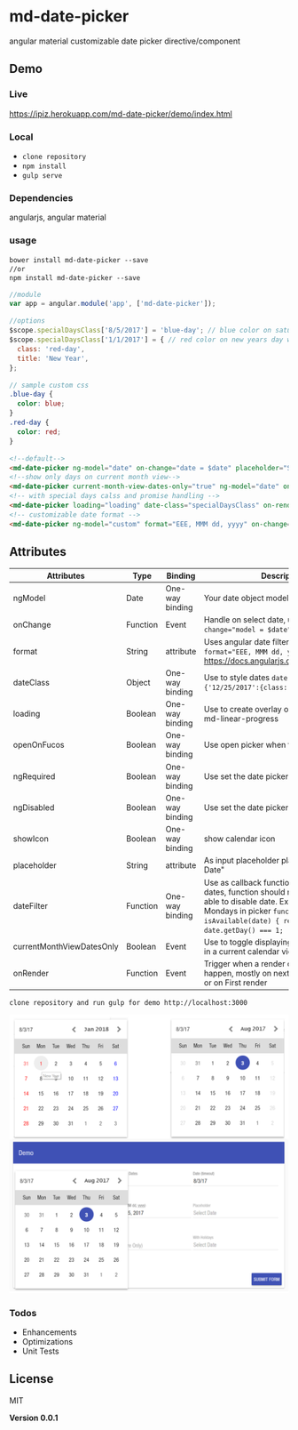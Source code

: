 # md-date-picker
angular material customizable date picker directive/component  

## Demo
### Live
https://ipiz.herokuapp.com/md-date-picker/demo/index.html
### Local
- `clone repository`
- `npm install`
- `gulp serve`

### Dependencies
angularjs, angular material

### usage
```shell
bower install md-date-picker --save
//or
npm install md-date-picker --save
```
```javascript
//module
var app = angular.module('app', ['md-date-picker']);
```
```javascript
//options
$scope.specialDaysClass['8/5/2017'] = 'blue-day'; // blue color on saturday 
$scope.specialDaysClass['1/1/2017'] = { // red color on new years day with title
  class: 'red-day',
  title: 'New Year',
};
```
```scss
// sample custom css
.blue-day {
  color: blue;
}
.red-day {
  color: red;
}
```
```html
<!--default-->
<md-date-picker ng-model="date" on-change="date = $date" placeholder="Select Date"></md-date-picker>
<!--show only days on current month view-->
<md-date-picker current-month-view-dates-only="true" ng-model="date" on-change="date = $date"></md-date-picker>
<!-- with special days calss and promise handling -->
<md-date-picker loading="loading" date-class="specialDaysClass" on-render="onRenderDatePicker($month, $year)" ng-model="date" on-change="date = $date"></md-date-picker>
<!-- customizable date format -->
<md-date-picker ng-model="custom" format="EEE, MMM dd, yyyy" on-change="custom = $date"></md-date-picker>
```

## Attributes
|Attributes|Type|Binding|Description|
|---|---|---|---|
|ngModel|Date|One-way binding|Your date object model|
|onChange|Function|Event|Handle on select date, ussage `on-change="model = $date"`|
|format|String|attribute|Uses angular date filter to format date `format="EEE, MMM dd, yyyy"` refer to https://docs.angularjs.org/api/ng/filter/date|
|dateClass|Object|One-way binding|Use to style dates `date-calss="{'12/25/2017':{class: 'red-font'}}"`|
|loading|Boolean|One-way binding|Use to create overlay on calendar with md-linear-progress|
|openOnFucos|Boolean|One-way binding|Use open picker when focused|
|ngRequired|Boolean|One-way binding|Use set the date picker input required|
|ngDisabled|Boolean|One-way binding|Use set the date picker input disabled|
|showIcon|Boolean|One-way binding|show calendar icon|
|placeholder|String|attribute|As input placeholder placeholder="Select Date"|
|dateFilter|Function|One-way binding|Use as callback function to filter available dates, function should return `false` to be able to disable date. Example enable only Mondays in picker `function isAvailable(date) { return date.getDay() === 1;  }`|
|currentMonthViewDatesOnly|Boolean|Event|Use to toggle displaying other Month dates in a current calendar view| 
|onRender|Function|Event|Trigger when a render of the calendar view happen, mostly on next/prev month clicked or on First render|

```
clone repository and run gulp for demo http://localhost:3000
```

![md-date-picker Screenshot](https://raw.githubusercontent.com/appfoundations/md-date-picker/master/preview.png "md-date-picker Screenshot")

### Todos

 - Enhancements
 - Optimizations
 - Unit Tests

License
----

MIT


**Version 0.0.1**
